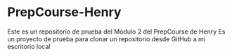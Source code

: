 # PrepCourse-Henry
Este es un repositorio de prueba del Módulo 2 del PrepCourse de Henry
Es un proyecto de prueba para clonar un repositorio desde GitHub a mi escritorio local